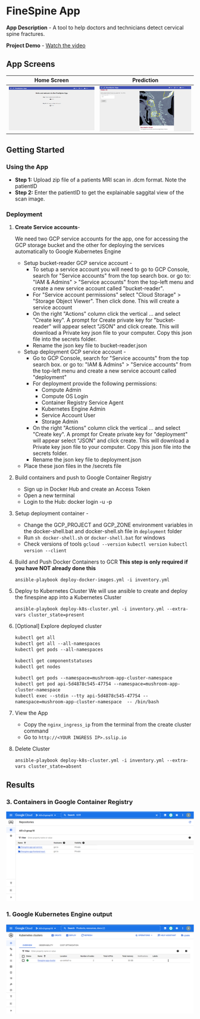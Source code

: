 # FineSpine App
**App Description** - A tool to help doctors and technicians detect cervical spine fractures.

**Project Demo** - [Watch the video](https://drive.google.com/file/d/1LHlq5xmMECCA2f9YG_79I9gCKJal-VPA/view) 
## App Screens
| Home Screen | Prediction |
| ------------- | ------------- |
| ![Screenshot](OutputImages/frontend-react-homescreen.PNG)  | ![Screenshot](OutputImages/frontend-react-predict-screen.PNG)  |


## Getting Started
### Using the App
* **Step 1:** Upload zip file of a patients MRI scan in .dcm format. Note the patientID
* **Step 2:** Enter the patientID to get the explainable saggital view of the scan image.

### Deployment

1. **Create Service accounts**- 

    We need two GCP service accounts for the app, one for accessing the GCP storage bucket and the other for deploying the services automatically to Google Kubernetes Engine
    - Setup bucket-reader GCP service account -
        * To setup a service account you will need to go to GCP Console, search for "Service accounts" from the top search box. or go to: "IAM & Admins" > "Service accounts" from the top-left menu and create a new service account called "bucket-reader".
        * For "Service account permissions" select "Cloud Storage" > "Storage Object Viewer". Then click done.
        This will create a service account
        * On the right "Actions" column click the vertical ... and select "Create key". A prompt for Create private key for "bucket-reader" will appear select "JSON" and click create. This will download a Private key json file to your computer. Copy this json file into the secrets folder.
        * Rename the json key file to bucket-reader.json
    - Setup deployment GCP service account -
        * Go to GCP Console, search for "Service accounts" from the top search box. or go to: "IAM & Admins" > "Service accounts" from the top-left menu and create a new service account called "deployment"
        * For deployment provide the following permissions:
            * Compute Admin
            * Compute OS Login
            * Container Registry Service Agent
            * Kubernetes Engine Admin
            * Service Account User
            * Storage Admin
        * On the right "Actions" column click the vertical ... and select "Create key". A prompt for Create private key for "deployment" will appear select "JSON" and click create. This will download a Private key json file to your computer. Copy this json file into the secrets folder.
        * Rename the json key file to deployment.json
    - Place these json files in the /secrets file

2. Build containers and push to Google Container Registry
    * Sign up in Docker Hub and create an Access Token
    * Open a new terminal
    * Login to the Hub: docker login -u <USER NAME> -p <ACCESS TOKEN>
3. Setup deployment container -
    - Change the GCP_PROJECT and GCP_ZONE environment variables in the docker-shell.bat and docker-shell.sh file in `deployment` folder
    - Run `sh docker-shell.sh` or `docker-shell.bat` for windows
    - Check versions of tools
    `gcloud --version`
    `kubectl version`
    `kubectl version --client`
4. Build and Push Docker Containers to GCR
    **This step is only required if you have NOT already done this**
    ```
    ansible-playbook deploy-docker-images.yml -i inventory.yml
    ```
5. Deploy to Kubernetes Cluster
    We will use ansible to create and deploy the finespine app into a Kubernetes Cluster
    ```
    ansible-playbook deploy-k8s-cluster.yml -i inventory.yml --extra-vars cluster_state=present
    ```
6. [Optional] Explore deployed cluster
    ```
    kubectl get all
    kubectl get all --all-namespaces
    kubectl get pods --all-namespaces
    ```

    ```
    kubectl get componentstatuses
    kubectl get nodes
    ```
    ```
    kubectl get pods --namespace=mushroom-app-cluster-namespace
    kubectl get pod api-5d4878c545-47754 --namespace=mushroom-app-cluster-namespace
    kubectl exec --stdin --tty api-5d4878c545-47754 --namespace=mushroom-app-cluster-namespace  -- /bin/bash
    ```
7.  View the App
    * Copy the `nginx_ingress_ip` from the terminal from the create cluster command
    * Go to `http://<YOUR INGRESS IP>.sslip.io`
8. Delete Cluster
    ```
    ansible-playbook deploy-k8s-cluster.yml -i inventory.yml --extra-vars cluster_state=absent
    ```

## Results
### 3. Containers in Google Container Registry
![Screenshot](OutputImages/GCR.PNG)
### 1. Google Kubernetes Engine output
![Screenshot](OutputImages/GKE.PNG)



